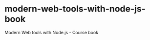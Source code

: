 modern-web-tools-with-node-js-book
==================================

Modern Web tools with Node.js - Course book

